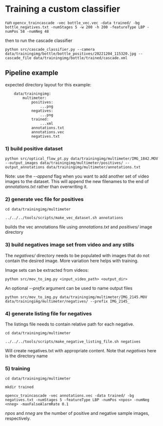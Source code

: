 # Training a custom classifier

run `opencv_traincascade -vec bottle_vec.vec -data trained/ -bg bottle_negatives.txt -numStages 5 -w 200 -h 200 -featureType LBP -numPos 58 -numNeg 48`

then to run the cascade classifier

`python src/cascade_classifier.py --camera data/trainingimg/bottle/bottle_positives/20221204_115320.jpg --cascade_file data/trainingimg/bottle/trained/cascade.xml`

## Pipeline example

expected directory layout for this example:
```console
    data/trainingimg:
        multimeter:
            positives:
                ...png
            negatives:
                ...png
            trained:
                ...xml
            annotations.txt
            annotations.vec
            negatives.txt
```


### 1) build positive dataset

`python src/optical_flow_pt.py data/trainingimg/multimeter/IMG_1842.MOV --output_images data/trainingimg/multimeter/positives/ --output_annotations data/trainingimg/multimeter/annotations.txt`

Note: use the *--append* flag when you want to add another set of video images to the dataset. This will append the new filenames to the end of *annotations.txt* rather than overwriting it.

### 2) generate vec file for positives

`cd data/trainingimg/multimeter`

`../../../tools/scripts/make_vec_dataset.sh annotations`

builds the vec annotations file using *annotations.txt* and *positives/* image directory 

### 3) build negatives image set from video and any stills

The *negatives/* directory needs to be populated with images that do not contain the desired image. More variation here helps with training.

Image sets can be extracted from videos:

`python src/mov_to_img.py <input_video_path> <output_dir>`

An optional *--prefix* argument can be used to name output files

`python src/mov_to_img.py data/trainingimg/multimeter/IMG_2145.MOV data/trainingimg/multimeter/negatives/ --prefix IMG_2145_`

### 4) generate listing file for negatives

The listings file needs to contain relative path for each negative.

`cd data/trainingimg/multimeter`

`../../../tools/scripts/make_negative_listing_file.sh negatives`

Will create negatives.txt with appropriate content. Note that *negatives* here is the directory name

### 5) training

`cd data/trainingimg/multimeter`

`mkdir trained`

`opencv_traincascade -vec annotations.vec -data trained/ -bg negatives.txt -numStages 5 -featureType LBP -numPos <npos> -numNeg <nneg> -maxFalseAlarmRate 0.1`

*npos* and *nneg* are the number of positive and negative sample images, respectively.